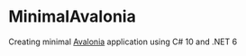 # MinimalAvalonia

Creating minimal [Avalonia](https://avaloniaui.net/) application using C# 10 and .NET 6

